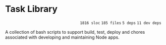 # Task Library

<p align="right"><code>1816 sloc</code>&nbsp;<code>185 files</code>&nbsp;<code>5 deps</code>&nbsp;<code>11 dev deps</code></p>

A collection of bash scripts to support build, test, deploy and chores associated with developing and maintaining Node apps.

<br />

<!-- START doctoc -->
<!-- END doctoc -->
